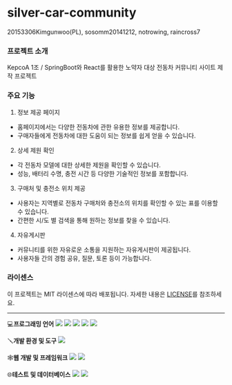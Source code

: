 # silver-car-community

20153306Kimgunwoo(PL), sosomm20141212, notrowing, raincross7

### 프로젝트 소개
KepcoA 1조 / SpringBoot와 React를 활용한 노약자 대상 전동차 커뮤니티 사이트 제작 프로젝트

### 주요 기능
1. 정보 제공 페이지
* 홈페이지에서는 다양한 전동차에 관한 유용한 정보를 제공합니다.
* 구매자들에게 전동차에 대한 도움이 되는 정보를 쉽게 얻을 수 있습니다.

2. 상세 제원 확인
* 각 전동차 모델에 대한 상세한 제원을 확인할 수 있습니다.
* 성능, 배터리 수명, 충전 시간 등 다양한 기술적인 정보를 포함합니다.

3. 구매처 및 충전소 위치 제공
* 사용자는 지역별로 전동차 구매처와 충전소의 위치를 확인할 수 있는 표를 이용할 수 있습니다.
* 간편한 시/도 별 검색을 통해 원하는 정보를 찾을 수 있습니다.

4. 자유게시판
* 커뮤니티를 위한 자유로운 소통을 지원하는 자유게시판이 제공됩니다.
* 사용자들 간의 경험 공유, 질문, 토론 등이 가능합니다.

### 라이센스
이 프로젝트는 MIT 라이센스에 따라 배포됩니다. 자세한 내용은 [LICENSE](LICENSE)를 참조하세요.

---

💻**프로그래밍 언어**
<img src="https://img.shields.io/badge/python-3776AB?style=for-the-badge&logo=python&logoColor=white">
<img src="https://img.shields.io/badge/java-007396?style=for-the-badge&logo=openjdk&logoColor=white">
<img src="https://img.shields.io/badge/html5-E34F26?style=for-the-badge&logo=html5&logoColor=white">
<img src="https://img.shields.io/badge/css3-1572B6?style=for-the-badge&logo=css3&logoColor=white">
<img src="https://img.shields.io/badge/javascript-F7DF1E?style=for-the-badge&logo=javascript&logoColor=white">

🪛**개발 환경 및 도구**
<img src="https://img.shields.io/badge/visualstudiocode-007ACC?style=for-the-badge&logo=visualstudiocode&logoColor=white">

🕸️**웹 개발 및 프레임워크**
<img src="https://img.shields.io/badge/springboot-6DB33F?style=for-the-badge&logo=springboot&logoColor=white">
<img src="https://img.shields.io/badge/react-61DAFB?style=for-the-badge&logo=react&logoColor=white">

🌐**테스트 및 데이터베이스**
<img src="https://img.shields.io/badge/selenium-43B02A?style=for-the-badge&logo=selenium&logoColor=white">
<img src="https://img.shields.io/badge/mariadb-003545?style=for-the-badge&logo=mariadb&logoColor=white">
